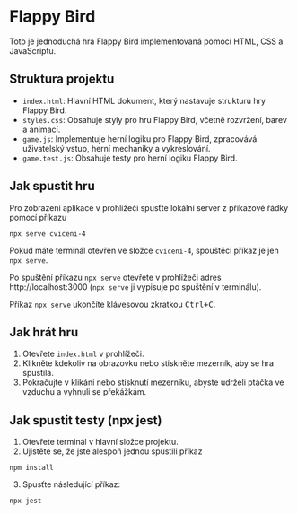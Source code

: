 # Flappy Bird

Toto je jednoduchá hra Flappy Bird implementovaná pomocí HTML, CSS a JavaScriptu.

## Struktura projektu

- `index.html`: Hlavní HTML dokument, který nastavuje strukturu hry Flappy Bird.
- `styles.css`: Obsahuje styly pro hru Flappy Bird, včetně rozvržení, barev a animací.
- `game.js`: Implementuje herní logiku pro Flappy Bird, zpracovává uživatelský vstup, herní mechaniky a vykreslování.
- `game.test.js`: Obsahuje testy pro herní logiku Flappy Bird.

## Jak spustit hru

Pro zobrazení aplikace v prohlížeči spusťte lokální server z příkazové řádky pomocí příkazu

```shell
npx serve cviceni-4
```

Pokud máte terminál otevřen ve složce `cviceni-4`, spouštěcí příkaz je jen `npx serve`.

Po spuštění příkazu `npx serve` otevřete v prohlížeči adres http://localhost:3000 (`npx serve` ji vypisuje po spuštění v terminálu).

Příkaz `npx serve` ukončíte klávesovou zkratkou <kbd>Ctrl+C</kbd>.

## Jak hrát hru

1. Otevřete `index.html` v prohlížeči.
2. Klikněte kdekoliv na obrazovku nebo stiskněte mezerník, aby se hra spustila.
3. Pokračujte v klikání nebo stisknutí mezerníku, abyste udrželi ptáčka ve vzduchu a vyhnuli se překážkám.

## Jak spustit testy (npx jest)

1. Otevřete terminál v hlavní složce projektu.
2. Ujistěte se, že jste alespoň jednou spustili příkaz

```shell
npm install
```

3. Spusťte následující příkaz:

```shell
npx jest
```
